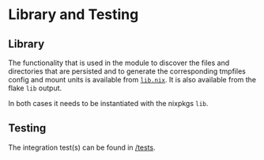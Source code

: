 # Library and Testing

## Library

The functionality that is used in the module to discover the files and
directories that are persisted and to generate the corresponding tmpfiles
config and mount units is available from [`lib.nix`](https://github.com/nix-community/preservation/blob/main/lib.nix).
It is also available from the flake `lib` output.

In both cases it needs to be instantiated with the nixpkgs `lib`.

## Testing

The integration test(s) can be found in [/tests](https://github.com/nix-community/preservation/blob/main/tests).
